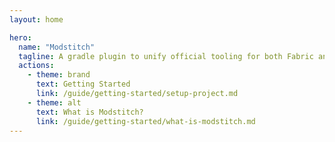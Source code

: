 ```yaml
---
layout: home

hero:
  name: "Modstitch"
  tagline: A gradle plugin to unify official tooling for both Fabric and (Neo)Forge.
  actions:
    - theme: brand
      text: Getting Started
      link: /guide/getting-started/setup-project.md
    - theme: alt
      text: What is Modstitch?
      link: /guide/getting-started/what-is-modstitch.md
---
```



